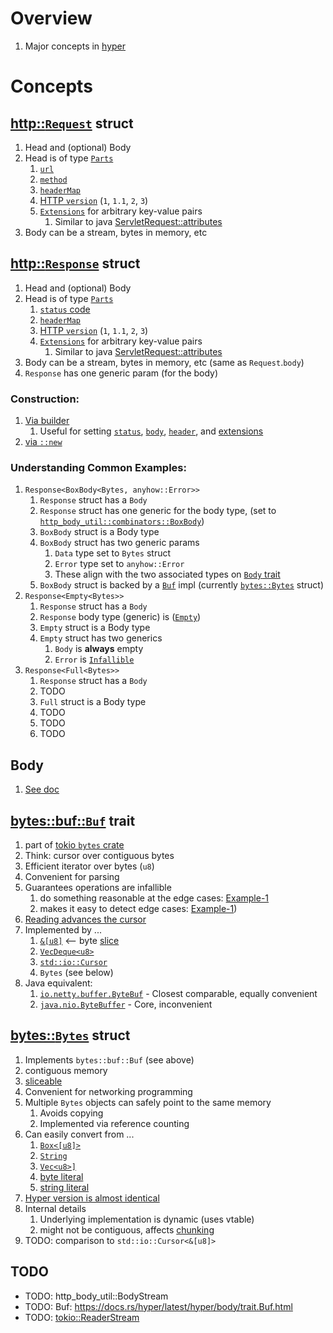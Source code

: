 # Overview

1. Major concepts in [hyper](https://hyper.rs/)

# Concepts

## [http::`Request`](https://docs.rs/hyper/latest/hyper/struct.Request.html) struct

1. Head and (optional) Body
1. Head is of type [`Parts`](https://docs.rs/http/1.1.0/http/request/struct.Parts.html)
    1. [`url`](https://docs.rs/http/1.1.0/http/uri/struct.Uri.html)
    1. [`method`](https://docs.rs/http/1.1.0/http/method/struct.Method.html)
    1. [`headerMap`](https://docs.rs/http/1.1.0/http/header/struct.HeaderMap.html)
    1. [HTTP `version`](https://docs.rs/http/1.1.0/http/version/struct.Version.html) (`1`, `1.1`, `2`, `3`)
    1. [`Extensions`](https://docs.rs/http/1.1.0/http/struct.Extensions.html) for arbitrary key-value pairs
        1. Similar to java [ServletRequest::attributes](https://javaee.github.io/javaee-spec/javadocs/javax/servlet/ServletRequest.html#getAttribute-java.lang.String-)
1. Body can be a stream, bytes in memory, etc

## [http::`Response`](https://docs.rs/hyper/latest/hyper/struct.Response.html) struct

1. Head and (optional) Body
1. Head is of type [`Parts`](https://docs.rs/http/1.1.0/http/response/struct.Parts.html)
    1. [`status` code](https://docs.rs/http/1.1.0/http/status/struct.StatusCode.html)
    1. [`headerMap`](https://docs.rs/http/1.1.0/http/header/struct.HeaderMap.html)
    1. [HTTP `version`](https://docs.rs/http/1.1.0/http/version/struct.Version.html) (`1`, `1.1`, `2`, `3`)
    1. [`Extensions`](https://docs.rs/http/1.1.0/http/struct.Extensions.html) for arbitrary key-value pairs
        1. Similar to java [ServletRequest::attributes](https://javaee.github.io/javaee-spec/javadocs/javax/servlet/ServletRequest.html#getAttribute-java.lang.String-)
1. Body can be a stream, bytes in memory, etc (same as `Request`.`body`)
1. `Response` has one generic param (for the body)


### Construction:
1. [Via builder](https://docs.rs/hyper/latest/hyper/struct.Response.html#method.builder) 
    1. Useful for setting [`status`](https://doc.servo.org/http/response/struct.Builder.html#method.status), [`body`](https://doc.servo.org/http/response/struct.Builder.html#method.body), [`header`](https://doc.servo.org/http/response/struct.Builder.html#method.header), and [extensions](https://doc.servo.org/http/response/struct.Builder.html#method.extensions_mut)
1. [via `::new`](https://docs.rs/hyper/latest/hyper/struct.Response.html#method.new) 


### Understanding Common Examples:
1. `Response<BoxBody<Bytes, anyhow::Error>>`
    1. `Response` struct has a `Body` 
    1. `Response` struct has one generic for the body type, (set to [`http_body_util::combinators::BoxBody`](https://docs.rs/http-body-util/latest/http_body_util/combinators/struct.BoxBody.html)) 
    1. `BoxBody` struct is a Body type
    1. `BoxBody` struct has two generic params 
        1. `Data` type set to `Bytes` struct
        1. `Error` type set to `anyhow::Error`
        1. These align with the two associated types on [`Body` trait](https://docs.rs/http-body/latest/http_body/trait.Body.html)
    1. `BoxBody` struct is backed by a [`Buf`](https://docs.rs/bytes/latest/bytes/buf/trait.Buf.html) impl (currently [`bytes::Bytes`](https://docs.rs/bytes/latest/bytes/struct.Bytes.html) struct)    
1. `Response<Empty<Bytes>>`
    1. `Response` struct has a `Body`
    1. `Response` body type (generic) is ([`Empty`](https://docs.rs/http-body-util/latest/http_body_util/struct.Empty.html))
    1. `Empty` struct is a Body type 
    1. `Empty` struct has two generics
        1. `Body` is **always** empty
        1. `Error` is [`Infallible`](https://doc.rust-lang.org/nightly/core/convert/enum.Infallible.html)
1. `Response<Full<Bytes>>`
    1. `Response` struct has a `Body`
    1. TODO
    1. `Full` struct is a Body type
    1. TODO
    1. TODO
    1. TODO


## Body

1. [See doc](./hyper.body.md)

## [bytes::buf::`Buf`](https://docs.rs/bytes/latest/bytes/buf/trait.Buf.html) trait

1. part of [tokio `bytes` crate](https://github.com/tokio-rs/bytes)
1. Think: cursor over contiguous bytes
1. Efficient iterator over bytes (`u8`)
1. Convenient for parsing
1. Guarantees operations are infallible
    1. do something reasonable at the edge cases: [Example-1](https://docs.rs/bytes/latest/bytes/buf/trait.Buf.html#implementer-notes-1)
    1. makes it easy to detect edge cases: [Example-1](https://docs.rs/bytes/latest/bytes/buf/trait.Buf.html#method.has_remaining))
1. [Reading advances the cursor](https://docs.rs/bytes/latest/bytes/buf/trait.Buf.html#method.get_u8)
1. Implemented by ...
    1. [`&[u8]`](https://docs.rs/bytes/latest/bytes/buf/trait.Buf.html#impl-Buf-for-%26%5Bu8%5D)  <-- byte [slice](https://doc.rust-lang.org/std/primitive.slice.html)
    1. [`VecDeque<u8>`](https://docs.rs/bytes/latest/bytes/buf/trait.Buf.html#impl-Buf-for-VecDeque%3Cu8%3E)
    1. [`std::io::Cursor`](https://doc.rust-lang.org/nightly/std/io/struct.Cursor.html)
    1. `Bytes` (see below)
1. Java equivalent: 
    1. [`io.netty.buffer.ByteBuf`](https://netty.io/4.1/api/io/netty/buffer/ByteBuf.html) - Closest comparable, equally convenient
    1. [`java.nio.ByteBuffer`](https://docs.oracle.com/en%2Fjava%2Fjavase%2F21%2Fdocs%2Fapi%2F%2F/java.base/java/nio/ByteBuffer.html) - Core, inconvenient 


## [bytes::`Bytes`](https://docs.rs/bytes/latest/bytes/struct.Bytes.html) struct

1. Implements `bytes::buf::Buf` (see above)
1. contiguous memory
1. [sliceable](https://docs.rs/bytes/latest/bytes/struct.Bytes.html#method.slice)
1. Convenient for networking programming
1. Multiple `Bytes` objects can safely point to the same memory
    1. Avoids copying
    1. Implemented via reference counting
1. Can easily convert from ...
    1. [`Box<[u8]>`](https://docs.rs/hyper/latest/hyper/body/struct.Bytes.html#impl-From%3CBox%3C%5Bu8%5D%3E%3E-for-Bytes)
    1. [`String`](https://docs.rs/hyper/latest/hyper/body/struct.Bytes.html#impl-From%3CString%3E-for-Bytes)
    1. [`Vec<u8>]`](https://docs.rs/hyper/latest/hyper/body/struct.Bytes.html#impl-From%3CVec%3Cu8%3E%3E-for-Bytes)
    1. [byte literal](https://docs.rs/hyper/latest/hyper/body/struct.Bytes.html#impl-From%3C%26%5Bu8%5D%3E-for-Bytes)    
    1. [string literal](https://docs.rs/hyper/latest/hyper/body/struct.Bytes.html#impl-From%3C%26str%3E-for-Bytes)
1. [Hyper version is almost identical](https://docs.rs/hyper/latest/hyper/body/struct.Bytes.html)
1. Internal details
    1. Underlying implementation is dynamic (uses vtable)
    1. might not be contiguous, affects [chunking](https://docs.rs/bytes/latest/bytes/buf/trait.Buf.html#tymethod.chunk)    
1. TODO: comparison to `std::io::Cursor<&[u8]>`


## TODO
- TODO: http_body_util::BodyStream    
- TODO: Buf: https://docs.rs/hyper/latest/hyper/body/trait.Buf.html
- TODO: [tokio::ReaderStream](TODO)
